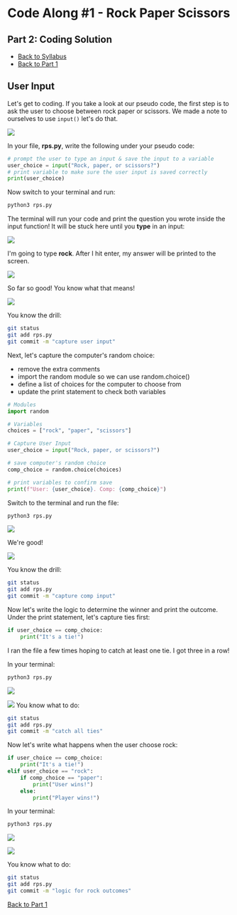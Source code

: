 # Code Along #1 - Rock Paper Scissors

## Part 2: Coding Solution

- [Back to Syllabus](/README.md)
- [Back to Part 1](part-1.md)

## User Input

Let's get to coding. If you take a look at our pseudo code, the first step is to ask the user to choose between rock paper or scissors. We made a note to ourselves to use ```input()``` let's do that.

![](/resources/rps/code-1.png)

In your file, **rps.py**, write the following under your pseudo code:

```python
# prompt the user to type an input & save the input to a variable
user_choice = input("Rock, paper, or scissors?")
# print variable to make sure the user input is saved correctly
print(user_choice)
```
Now switch to your terminal and run:
```bash
python3 rps.py
```
The terminal will run your code and print the question you wrote inside the input function! It will be stuck here until you **type** in an input:

![](/resources/rps/code-2.png)

I'm going to type **rock**. After I hit enter, my answer will be printed to the screen.

![](/resources/rps/code-3.png)

So far so good! You know what that means!

![](/resources/git-commit.png)

You know the drill:

```bash
git status
git add rps.py
git commit -m "capture user input"
```

Next, let's capture the computer's random choice:
- remove the extra comments
- import the random module so we can use random.choice()
- define a list of choices for the computer to choose from
- update the print statement to check both variables

```python
# Modules
import random

# Variables
choices = ["rock", "paper", "scissors"]

# Capture User Input
user_choice = input("Rock, paper, or scissors?")

# save computer's random choice
comp_choice = random.choice(choices)

# print variables to confirm save
print(f"User: {user_choice}. Comp: {comp_choice}")
```

Switch to the terminal and run the file:

```bash
python3 rps.py
```

![](/resources/rps/code-4.png)

We're good!

![](/resources/git-commit.png)

You know the drill:

```bash
git status
git add rps.py
git commit -m "capture comp input"
```

Now let's write the logic to determine the winner and print the outcome. Under the print statement, let's capture ties first:

```python
if user_choice == comp_choice:
    print("It's a tie!")
```
I ran the file a few times hoping to catch at least one tie. I got three in a row!

In your terminal:
```bash
python3 rps.py
```

![](/resources/rps/code-5.png)

![](/resources/git-commit.png)
You know what to do:
```bash
git status
git add rps.py
git commit -m "catch all ties"
```

Now let's write what happens when the user choose rock:

```python
if user_choice == comp_choice:
    print("It's a tie!")
elif user_choice == "rock":
    if comp_choice == "paper":
        print("User wins!")
    else:
        print("Player wins!")
```

In your terminal:
```bash
python3 rps.py
```

![](/resources/rps/code-6.png)

![](/resources/git-commit.png)

You know what to do:
```bash
git status
git add rps.py
git commit -m "logic for rock outcomes"
```

[Back to Part 1](part-1.md)
